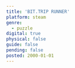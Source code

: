 ```yaml
---
title: 'BIT.TRIP RUNNER'
platform: steam
genre:
  - puzzle
digital: true
physical: false
guide: false
pending: false
posted: 2000-01-01
---
```


